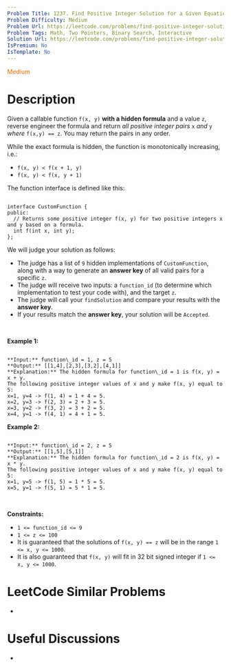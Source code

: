 ```yaml
---
Problem Title: 1237. Find Positive Integer Solution for a Given Equation
Problem Difficulty: Medium
Problem Url: https://leetcode.com/problems/find-positive-integer-solution-for-a-given-equation/
Problem Tags: Math, Two Pointers, Binary Search, Interactive
Solution Url: https://leetcode.com/problems/find-positive-integer-solution-for-a-given-equation/solution/
IsPremium: No
IsTemplate: No
---
```


<span style="color: rgb(239, 108, 0);">Medium</span>

# Description

Given a callable function `f(x, y)` **with a hidden formula** and a value `z`, reverse engineer the formula and return *all positive integer pairs* `x` *and* `y` *where* `f(x,y) == z`. You may return the pairs in any order.


While the exact formula is hidden, the function is monotonically increasing, i.e.:


* `f(x, y) < f(x + 1, y)`
* `f(x, y) < f(x, y + 1)`


The function interface is defined like this:



```

interface CustomFunction {
public:
  // Returns some positive integer f(x, y) for two positive integers x and y based on a formula.
  int f(int x, int y);
};

```

We will judge your solution as follows:


* The judge has a list of `9` hidden implementations of `CustomFunction`, along with a way to generate an **answer key** of all valid pairs for a specific `z`.
* The judge will receive two inputs: a `function_id` (to determine which implementation to test your code with), and the target `z`.
* The judge will call your `findSolution` and compare your results with the **answer key**.
* If your results match the **answer key**, your solution will be `Accepted`.


 


**Example 1:**



```

**Input:** function\_id = 1, z = 5
**Output:** [[1,4],[2,3],[3,2],[4,1]]
**Explanation:** The hidden formula for function\_id = 1 is f(x, y) = x + y.
The following positive integer values of x and y make f(x, y) equal to 5:
x=1, y=4 -> f(1, 4) = 1 + 4 = 5.
x=2, y=3 -> f(2, 3) = 2 + 3 = 5.
x=3, y=2 -> f(3, 2) = 3 + 2 = 5.
x=4, y=1 -> f(4, 1) = 4 + 1 = 5.

```

**Example 2:**



```

**Input:** function\_id = 2, z = 5
**Output:** [[1,5],[5,1]]
**Explanation:** The hidden formula for function\_id = 2 is f(x, y) = x * y.
The following positive integer values of x and y make f(x, y) equal to 5:
x=1, y=5 -> f(1, 5) = 1 * 5 = 5.
x=5, y=1 -> f(5, 1) = 5 * 1 = 5.

```

 


**Constraints:**


* `1 <= function_id <= 9`
* `1 <= z <= 100`
* It is guaranteed that the solutions of `f(x, y) == z` will be in the range `1 <= x, y <= 1000`.
* It is also guaranteed that `f(x, y)` will fit in 32 bit signed integer if `1 <= x, y <= 1000`.




# LeetCode Similar Problems

- []()

# Useful Discussions

- []()
